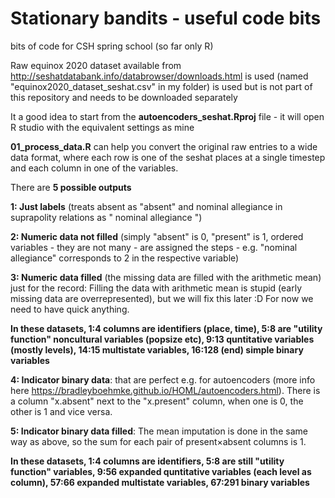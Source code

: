 # Stationary bandits - useful code bits
bits of code for CSH spring school (so far only R)

Raw equinox 2020 dataset available from http://seshatdatabank.info/databrowser/downloads.html is used (named "equinox2020_dataset_seshat.csv" in my folder) is used but is not part of this repository and needs to be downloaded separately

It a good idea to start from the **autoencoders_seshat.Rproj** file - it will open R studio with the equivalent settings as mine 

**01_process_data.R** can help you convert the original raw entries to a wide data format, where each row is one of the seshat places at a single timestep and each column in one of the variables.


There are **5 possible outputs**

**1: Just labels** (treats absent as "absent" and nominal allegiance in suprapolity relations as " nominal allegiance ")

**2: Numeric data not filled** (simply "absent" is 0, "present" is 1, ordered variables - they are not many - are assigned the steps - e.g. "nominal allegiance" corresponds to 2 in the respective variable)

**3: Numeric data filled** (the missing data are filled with the arithmetic mean) just for the record: Filling the data with arithmetic mean is stupid (early missing data are overrepresented), but we will fix this later :D For now we need to have quick anything.

**In these datasets, 1:4 columns are identifiers (place, time), 5:8 are "utility function" noncultural variables (popsize etc), 9:13 quntitative variables (mostly levels), 14:15 multistate variables, 16:128 (end) simple binary variables**



**4: Indicator binary data**: that are perfect e.g. for autoencoders (more info here https://bradleyboehmke.github.io/HOML/autoencoders.html). There is a column "x.absent" next to the "x.present" column, when one is 0, the other is 1 and vice versa.

**5: Indicator binary data filled**: The mean imputation is done in the same way as above, so the sum for each pair of present×absent columns is 1.

**In these datasets, 1:4 columns are identifiers, 5:8 are still "utility function" variables, 9:56 expanded quntitative variables (each level as column), 57:66 expanded multistate variables, 67:291 binary variables**
